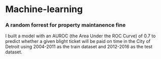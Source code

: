 # Machine-learning

### A random forrest for property maintanence fine

I built a model with an AUROC (the Area Under the ROC Curve) of 0.7 to predict whether a given blight ticket will be paid on time in the City of Detroit using 2004-2011 as the train dataset and 2012-2016 as the test dataset.
